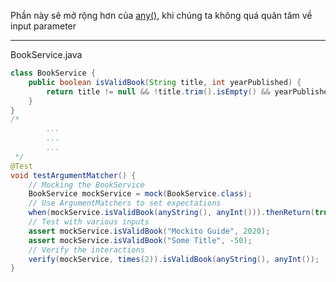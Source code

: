 Phần này sẽ mở rộng hơn của [any()](../8-any-method), khi chúng ta không quá quân tâm về input parameter
***
BookService.java
```java
class BookService {
    public boolean isValidBook(String title, int yearPublished) {
        return title != null && !title.trim().isEmpty() && yearPublished > 0;
    }
}
/*
        ...
        ...
        ...
 */
@Test
void testArgumentMatcher() {
    // Mocking the BookService
    BookService mockService = mock(BookService.class);
    // Use ArgumentMatchers to set expectations
    when(mockService.isValidBook(anyString(), anyInt())).thenReturn(true);
    // Test with various inputs
    assert mockService.isValidBook("Mockito Guide", 2020);
    assert mockService.isValidBook("Some Title", -50);
    // Verify the interactions
    verify(mockService, times(2)).isValidBook(anyString(), anyInt());
}
```

